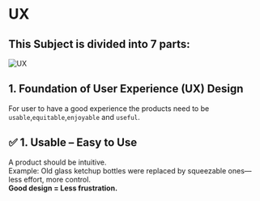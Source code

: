 # UX
## This Subject is divided into 7 parts:
![UX](https://github.com/user-attachments/assets/c1191438-9aa5-4b51-90dc-7f488b33c126)
## 1. Foundation of User Experience (UX) Design
For user to have a good experience the products need to be `usable`,`equitable`,`enjoyable` and `useful`.

## ✅ 1. Usable – Easy to Use  
A product should be intuitive.  
Example: Old glass ketchup bottles were replaced by squeezable ones—less effort, more control.  
**Good design = Less frustration.**

